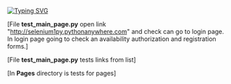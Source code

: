 [![Typing SVG](https://readme-typing-svg.herokuapp.com?color=%2336BCF7&lines=This+is+Selenium's+repository)](https://git.io/typing-svg)

[File **test_main_page.py** open link "http://selenium1py.pythonanywhere.com" and check can go to login page.
In login page going to check an availability authorization and registration forms.]

[File **test_main_page.py** tests links from list]

[In **Pages** directory is tests for pages]